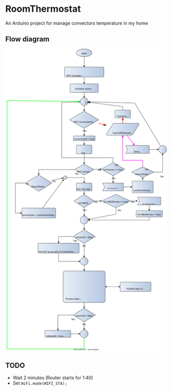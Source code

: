 # RoomThermostat
An Arduino project for manage convectors temperature in my home

## Flow diagram
![Flow diagram](https://github.com/kovandzhiev/RoomThermostat/blob/dev/src/doc/FlowDiagram.svg)

## TODO
- Wait 2 minutes (Router starts for 1:40)
- Set `WiFi.mode(WIFI_STA);`